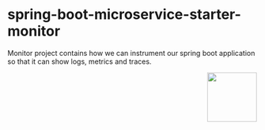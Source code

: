 # spring-boot-microservice-starter-monitor

Monitor project contains how we can instrument our spring boot application so that it can show logs, metrics and traces.

<a href="https://github.com/sats17/spring-boot-microservice-starter-monitor">
<img align="right" height="100px" src="https://github.com/sats17/spring-boot-microservice-starter-monitor/files/blob/master/app-info.png">
</a>
